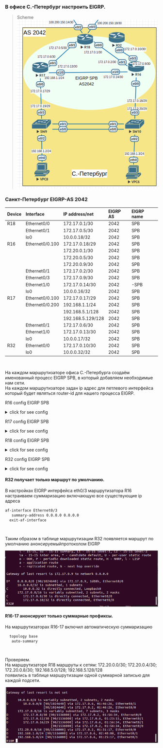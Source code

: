 ### В офисе С.-Петербург настроить EIGRP.<br>

>Scheme<br>
![](EIGRP_SPB.png)<br>

### Санкт-Петербург EIGRP-AS 2042<br>

|Device|Interface|IP address/net|EIGRP AS|EIGRP name|
|:-|:-|:-|:-|:-|
|R18|Ethernet0/0|172.17.0.1/30|2042|SPB|
||Ethernet0/1|172.17.0.5/30|2042|SPB|
||lo0|10.0.0.18/32|2042|SPB|
|R16|Ethernet0/0.100|172.17.0.18/29|2042|SPB|
|||172.20.0.1/30|2042|SPB|
|||172.20.0.5/30|2042|SPB|
|||172.20.0.9/30|2042|SPB|
||Ethernet0/1|172.17.0.2/30|2042|SPB|
||Ethernet0/3|172.17.0.9/30|2042|SPB|
||Ethernet1/0|172.17.0.14/30|2042|-SPB|
||lo0|10.0.0.16/32|2042|SPB|
|R17|Ethernet0/0.100|172.17.0.17/29|2042|SPB|
||Ethernet0/0.200|192.168.1.1/24|2042|SPB|
|||192.168.5.1/128|2042|SPB|
|||192.168.5.129/128|2042|SPB|
||Ethernet0/1|172.17.0.6/30|2042|SPB|
||Ethernet1/0|172.17.0.13/30|2042|SPB|
||lo0|10.0.0.17/32|2042|SPB|
|R32|Ethernet0/0|172.17.0.10/30|2042|SPB|
||lo0|10.0.0.32/32|2042|SPB|
<br>

На каждом маршрутизаторе офиса С.-Петербурга создаём именованный процесс EIGRP SPB, в который добавляем необходимые нам сети.<br>
На каждом маршрутизаторе задан ip адрес для петлевого интерфейса который будет являться router-id для нашего процесса EIGRP.<br>

R16 config EIGRP SPB
<details>
  <summary>click for see config</summary>
!<br>
router eigrp SPB<br>
 !<br>
 address-family ipv4 unicast autonomous-system 2042<br>
  !<br>
  af-interface Ethernet0/0.100<br>
   passive-interface<br>
  exit-af-interface<br>
  !<br>
  af-interface Ethernet0/3<br>
   summary-address 0.0.0.0 0.0.0.0<br>
  exit-af-interface<br>
  !<br>
  af-interface Loopback0<br>
   summary-address 10.0.0.16 255.255.255.255<br>
  exit-af-interface<br>
  !<br>
  topology base<br>
   auto-summary<br>
  exit-af-topology<br>
  network 10.0.0.16 0.0.0.0<br>
  network 172.17.0.0<br>
  network 172.20.0.0<br>
 exit-address-family<br>
</details>

R17 config EIGRP SPB
<details>
  <summary>click for see config</summary>
!<br>
router eigrp SPB<br>
 !        <br>
 address-family ipv4 unicast autonomous-system 2042<br>
  !<br>
  af-interface Ethernet0/0.100<br>
   passive-interface<br>
  exit-af-interface<br>
  !<br>
  af-interface Ethernet0/0.200<br>
   passive-interface<br>
  exit-af-interface<br>
  !<br>
  af-interface Loopback0<br>
   summary-address 10.0.0.17 255.255.255.255<br>
  exit-af-interface<br>
  !<br>
  topology base<br>
   auto-summary<br>
  exit-af-topology<br>
  network 10.0.0.17 0.0.0.0<br>
  network 172.17.0.0<br>
  network 192.168.0.0 0.0.255.255<br>
 exit-address-family<br>
!<br>
</details>

R18 config EIGRP SPB
<details>
  <summary>click for see config</summary>
!<br>
router eigrp SPB<br>
 !<br>
 address-family ipv4 unicast autonomous-system 2042<br>
  !<br>
  topology base<br>
  exit-af-topology<br>
  network 10.0.0.18 0.0.0.0<br>
  network 172.17.0.0<br>
 exit-address-family<br>
!<br>
</details>

R32 config EIGRP SPB
<details>
  <summary>click for see config</summary>
!<br>
router eigrp SPB<br>
 !<br>
 address-family ipv4 unicast autonomous-system 2042<br>
  !<br>
  topology base<br>
  exit-af-topology<br>
  network 10.0.0.32 0.0.0.0<br>
  network 172.17.0.0<br>
 exit-address-family<br>
!<br>
ip forward-protocol nd<br>
!<br>
</details>

#### R32 получает только маршрут по умолчанию.<br>

В настройках EIGRP интерфейса eth0/3 маршрутизатора R16 настраиваем суммаризацию включающую все существующие ip адреса<br>

```
af-interface Ethernet0/3
   summary-address 0.0.0.0 0.0.0.0
  exit-af-interface
```
<br>

Таким образом в таблице маршрутизации R32 появляется маршрут по умолчанию анонсируемыйпротоколом EIGRP<br>

![](R32_default.png)<br>

#### R16-17 анонсируют только суммарные префиксы.<br>

На маршрутизаторах R16-17 включил автоматическую суммаризацию<br>

```
  topology base
   auto-summary
```
<br>

Проверяем.<br> 
На маршрутизаторе R18 маршруты к сетям: 172.20.0.0/30; 172.20.0.4/30; 172.20.0.8/30; 192.168.5.0/128; 192.168.5.128/128<br>
появились в таблице маршрутизации одной суммарной записью для каждой подсети.<br>

![](R18_route_eigrp.png)<br>

